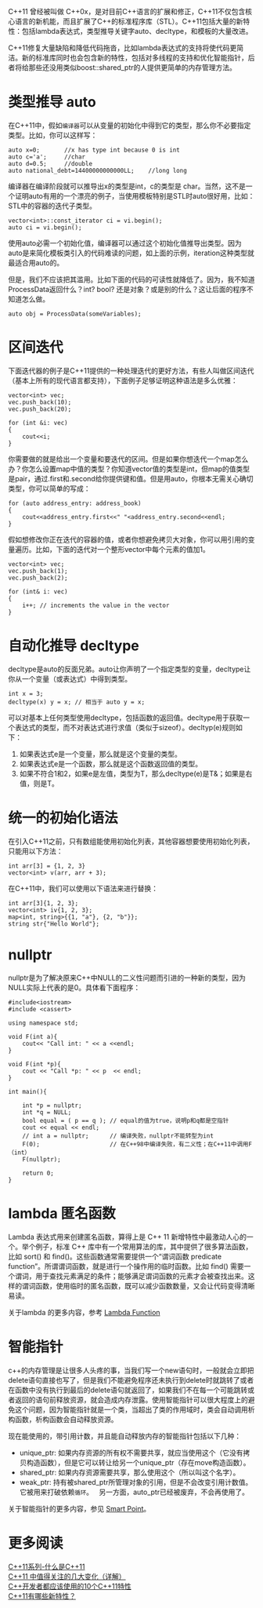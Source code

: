 C++11 曾经被叫做 C++0x，是对目前C++语言的扩展和修正，C++11不仅包含核心语言的新机能，而且扩展了C++的标准程序库（STL）。C++11包括大量的新特性：包括lambda表达式，类型推导关键字auto、decltype，和模板的大量改进。

C++11修复大量缺陷和降低代码拖沓，比如lambda表达式的支持将使代码更简洁。新的标准库同时也会包含新的特性，包括对多线程的支持和优化智能指针，后者将给那些还没用类似boost::shared_ptr的人提供更简单的内存管理方法。

# 类型推导 auto

在C++11中，假如`编译器`可以从变量的初始化中得到它的类型，那么你不必要指定类型。比如，你可以这样写：

    auto x=0;       //x has type int because 0 is int
    auto c='a';     //char
    auto d=0.5;     //double
    auto national_debt=14400000000000LL;    //long long

编译器在编译阶段就可以推导出x的类型是int，c的类型是 char。当然，这不是一个证明auto有用的一个漂亮的例子，当使用模板特别是STL时auto很好用，比如：STL中的容器的迭代子类型。

    vector<int>::const_iterator ci = vi.begin();
    auto ci = vi.begin();

使用auto必需一个初始化值，编译器可以通过这个初始化值推导出类型。因为auto是来简化模板类引入的代码难读的问题，如上面的示例，iteration这种类型就最适合用auto的。

但是，我们不应该把其滥用。比如下面的代码的可读性就降低了。因为，我不知道ProcessData返回什么？int? bool? 还是对象？或是别的什么？这让后面的程序不知道怎么做。

    auto obj = ProcessData(someVariables);

# 区间迭代

下面迭代器的例子是C++11提供的一种处理迭代的更好方法，有些人叫做区间迭代（基本上所有的现代语言都支持），下面例子足够证明这种语法是多么优雅：

    vector<int> vec;
    vec.push_back(10);
    vec.push_back(20);
    
    for (int &i: vec)
    {
        cout<<i;
    }

你需要做的就是给出一个变量和要迭代的区间。但是如果你想迭代一个map怎么办？你怎么设置map中值的类型？你知道vector值的类型是int，但map的值类型是pair，通过.first和.second给你提供键和值。但是用auto，你根本无需关心确切类型，你可以简单的写成：

    for (auto address_entry: address_book)
    {
        cout<<address_entry.first<<" "<address_entry.second<<endl;
    }

假如想修改你正在迭代的容器的值，或者你想避免拷贝大对象，你可以用引用的变量遍历。比如，下面的迭代对一个整形vector中每个元素的值加1。

    vector<int> vec;
    vec.push_back(1);
    vec.push_back(2);
    
    for (int& i: vec)
    {
        i++; // increments the value in the vector
    }

# 自动化推导 decltype

decltype是auto的反面兄弟。auto让你声明了一个指定类型的变量，decltype让你从一个变量（或表达式）中得到类型。

    int x = 3;
    decltype(x) y = x; // 相当于 auto y = x;

可以对基本上任何类型使用decltype，包括函数的返回值。decltype用于获取一个表达式的类型，而不对表达式进行求值（类似于sizeof）。decltyp(e)规则如下：

1.	如果表达式e是一个变量，那么就是这个变量的类型。
2.	如果表达式e是一个函数，那么就是这个函数返回值的类型。
3.	如果不符合1和2，如果e是左值，类型为T，那么decltype(e)是T&；如果是右值，则是T。

# 统一的初始化语法

在引入C++11之前，只有数组能使用初始化列表，其他容器想要使用初始化列表，只能用以下方法：

    int arr[3] = {1, 2, 3}
    vector<int> v(arr, arr + 3);

在C++11中，我们可以使用以下语法来进行替换：

    int arr[3]{1, 2, 3};
    vector<int> iv{1, 2, 3};
    map<int, string>{{1, "a"}, {2, "b"}};
    string str{"Hello World"};

# nullptr

nullptr是为了解决原来C++中NULL的二义性问题而引进的一种新的类型，因为NULL实际上代表的是0。具体看下面程序：

    #include<iostream>
    #include <cassert>
    
    using namespace std;
    
    void F(int a){
        cout<< "Call int: " << a <<endl;
    }
    
    void F(int *p){
        cout << "Call *p: " << p  << endl;
    }
    
    int main(){
    
        int *p = nullptr;
        int *q = NULL;
        bool equal = ( p == q ); // equal的值为true，说明p和q都是空指针
        cout << equal << endl;
        // int a = nullptr;      // 编译失败，nullptr不能转型为int
        F(0);                    // 在C++98中编译失败，有二义性；在C++11中调用F（int）
        F(nullptr);
    
        return 0;
    }

# lambda 匿名函数

Lambda 表达式用来创建匿名函数，算得上是 C++ 11 新增特性中最激动人心的一个。举个例子，标准 C++ 库中有一个常用算法的库，其中提供了很多算法函数，比如 sort() 和 find()。这些函数通常需要提供一个“谓词函数 predicate function”。所谓谓词函数，就是进行一个操作用的临时函数。比如 find() 需要一个谓词，用于查找元素满足的条件；能够满足谓词函数的元素才会被查找出来。这样的谓词函数，使用临时的匿名函数，既可以减少函数数量，又会让代码变得清晰易读。

关于lambda 的更多内容，参考 [Lambda Function](11_Lambda.md)

# 智能指针

c++的内存管理是让很多人头疼的事，当我们写一个new语句时，一般就会立即把delete语句直接也写了，但是我们不能避免程序还未执行到delete时就跳转了或者在函数中没有执行到最后的delete语句就返回了，如果我们不在每一个可能跳转或者返回的语句前释放资源，就会造成内存泄露。使用智能指针可以很大程度上的避免这个问题，因为智能指针就是一个类，当超出了类的作用域时，类会自动调用析构函数，析构函数会自动释放资源。

现在能使用的，带引用计数，并且能自动释放内存的智能指针包括以下几种：

* unique_ptr: 如果内存资源的所有权不需要共享，就应当使用这个（它没有拷贝构造函数），但是它可以转让给另一个unique_ptr（存在move构造函数）。
* shared_ptr: 如果内存资源需要共享，那么使用这个（所以叫这个名字）。
* weak_ptr: 持有被shared_ptr所管理对象的引用，但是不会改变引用计数值。它被用来打破依赖`循环`。
 
另一方面，auto_ptr已经被废弃，不会再使用了。

关于智能指针的更多内容，参见 [Smart Point](11_SmartPoint.md)。

# 更多阅读  

[C++11系列-什么是C++11](http://towriting.com/blog/2013/08/01/what-is-cpp11/)  
[C++11 中值得关注的几大变化（详解）](http://coolshell.cn/articles/5265.html)  
[C++开发者都应该使用的10个C++11特性](http://blog.jobbole.com/44015/)  
[C++11有哪些新特性？](http://harttle.com/2015/10/08/cpp11.html)  

